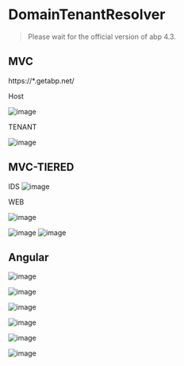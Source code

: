# DomainTenantResolver


> Please wait for the official version of abp 4.3.

## MVC

https://*.getabp.net/

Host

![image](https://user-images.githubusercontent.com/6908465/112719315-56f60580-8f33-11eb-841a-811495f3c0e4.png)

TENANT

![image](https://user-images.githubusercontent.com/6908465/112719374-b05e3480-8f33-11eb-9250-585488ccaff3.png)


## MVC-TIERED

IDS
![image](https://user-images.githubusercontent.com/6908465/112722024-1651b880-8f42-11eb-84e3-1137ad4843cd.png)


WEB

![image](https://user-images.githubusercontent.com/6908465/112722019-1356c800-8f42-11eb-9eff-382f1b17fbc2.png)

![image](https://user-images.githubusercontent.com/6908465/112722032-2073b700-8f42-11eb-9fe2-8372417c576d.png)
![image](https://user-images.githubusercontent.com/6908465/112722035-24073e00-8f42-11eb-8be8-989b3405af87.png)


## Angular

![image](https://user-images.githubusercontent.com/6908465/113418858-e5b5c700-93f8-11eb-93eb-fbe171a353fd.png)

![image](https://user-images.githubusercontent.com/6908465/113418869-e9e1e480-93f8-11eb-9b98-a58a75a124e1.png)

![image](https://user-images.githubusercontent.com/6908465/113418888-f5351000-93f8-11eb-98ba-b5cdf75b86e8.png)

![image](https://user-images.githubusercontent.com/6908465/113418910-fd8d4b00-93f8-11eb-8485-63d172934ce8.png)

![image](https://user-images.githubusercontent.com/6908465/113418919-0120d200-93f9-11eb-95bc-dbab94625c8d.png)

![image](https://user-images.githubusercontent.com/6908465/113418958-0f6eee00-93f9-11eb-9a09-a9532d1edc83.png)

